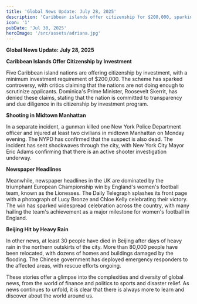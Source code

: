 ```yaml
---
title: 'Global News Update: July 28, 2025'
description: 'Caribbean islands offer citizenship for $200,000, sparking controversy, while Midtown Manhattan shooting claims one NYPD officers life.'
icon: '1'
pubDate: 'Jul 30, 2025'
heroImage: '/src/assets/adriana.jpg'
---
```


**Global News Update: July 28, 2025**

**Caribbean Islands Offer Citizenship by Investment**

Five Caribbean island nations are offering citizenship by investment, with a minimum investment requirement of $200,000. The scheme has sparked controversy, with critics claiming that the nations are not doing enough to scrutinize applicants. Dominica's Prime Minister, Roosevelt Skerrit, has denied these claims, stating that the nation is committed to transparency and due diligence in its citizenship by investment program.

**Shooting in Midtown Manhattan**

In a separate incident, a gunman killed one New York Police Department officer and injured at least two civilians in midtown Manhattan on Monday evening. The NYPD has confirmed that the suspect is also dead. The incident has sent shockwaves through the city, with New York City Mayor Eric Adams confirming that there is an active shooter investigation underway.

**Newspaper Headlines**

Meanwhile, newspaper headlines in the UK are dominated by the triumphant European Championship win by England's women's football team, known as the Lionesses. The Daily Telegraph splashes its front page with a photograph of Lucy Bronze and Chloe Kelly celebrating their victory. The win has sparked widespread celebration across the country, with many hailing the team's achievement as a major milestone for women's football in England.

**Beijing Hit by Heavy Rain**

In other news, at least 30 people have died in Beijing after days of heavy rain in the northern outskirts of the city. More than 80,000 people have been relocated, with dozens of homes and buildings damaged by the flooding. The Chinese government has deployed emergency responders to the affected areas, with rescue efforts ongoing.

These stories offer a glimpse into the complexities and diversity of global news, from the world of finance and politics to sports and disaster relief. As news continues to unfold, it is clear that there is always more to learn and discover about the world around us.
